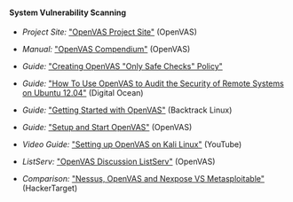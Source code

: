 
#### System Vulnerability Scanning


  * *Project Site:* ["OpenVAS Project Site"](http://www.openvas.org/index.html) (OpenVAS)

  * *Manual:* ["OpenVAS Compendium"](http://www.openvas.org/compendium/openvas-compendium.html) (OpenVAS)

  * *Guide:* ["Creating OpenVAS "Only Safe Checks" Policy"](http://www.pentest-standard.org/index.php/PTES_Technical_Guidelines#Appendix_A_-_Creating_OpenVAS_.22Only_Safe_Checks.22_Policy)

  * *Guide:* ["How To Use OpenVAS to Audit the Security of Remote Systems on Ubuntu 12.04"](https://www.digitalocean.com/community/tutorials/how-to-use-openvas-to-audit-the-security-of-remote-systems-on-ubuntu-12-04) (Digital Ocean)

  * *Guide:* ["Getting Started with OpenVAS"](http://www.backtrack-linux.org/wiki/index.php/OpenVas) (Backtrack Linux)

  * *Guide:* ["Setup and Start OpenVAS"](http://www.openvas.org/setup-and-start.html) (OpenVAS)

  * *Video Guide:* ["Setting up OpenVAS on Kali Linux"](http://youtu.be/0b4SVyP0IqI) (YouTube)

  * *ListServ:* ["OpenVAS Discussion ListServ"](https://lists.wald.intevation.org/cgi-bin/mailman/listinfo/openvas-discuss) (OpenVAS)

  * *Comparison:* ["Nessus, OpenVAS and Nexpose VS Metasploitable"](http://hackertarget.com/nessus-openvas-nexpose-vs-metasploitable/) (HackerTarget)
